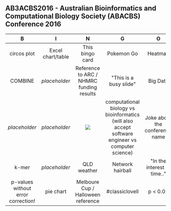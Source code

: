 ## AB3ACBS2016 -  Australian Bioinformatics and Computational Biology Society (ABACBS) Conference 2016

| B                | I                       | N              | G             | O                    |  
| :-----------:    | :-------------:         | :-------------:                                         | :-------------:                                     | :-------------:      |  
| circos plot   |   Excel chart/table               |        This bingo card                             |   Pokemon Go      |  Heatmap|
|COMBINE   | *placeholder* |        Reference to ARC / NHMRC funding results       |   "This is a busy slide"     |    Big Data           |  
|  *placeholder*       |    *placeholder* | <a href="http://www.abacbs.org/conference"><img src="abacbs.png"></a> | computational biology vs bioinformatics (will also accept software engineer vs computer science) |Joke about the conference name  |  
| k-mer    |     *placeholder*     |        QLD weather            |   Network hairball   |     "In the interest of time.."       |  
|  p-values without error correction!    |  pie chart   |   Melboure Cup / Halloween reference | #classiclovell  |    p < 0.05 |  
